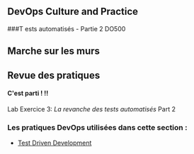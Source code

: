 <!-- .slide: data-background-image="images/RH_NewBrand_Background.png" -->
## DevOps Culture and Practice <!-- {_class="course-title"} -->
###T ests automatisés - Partie 2<!-- {_class="title-color"} -->
DO500 <!-- {_class="title-color"} -->



## Marche sur les murs



## Revue des pratiques



#### C'est parti ! !!
Lab Exercice 3: _La revanche des tests automatisés_
Part 2



<!-- .slide: data-background-image="images/chef-background.png", class="white-style" -->
### Les pratiques DevOps utilisées dans cette section :
- [Test Driven Development](https://openpracticelibrary.com/practice/test-driven-development/)
